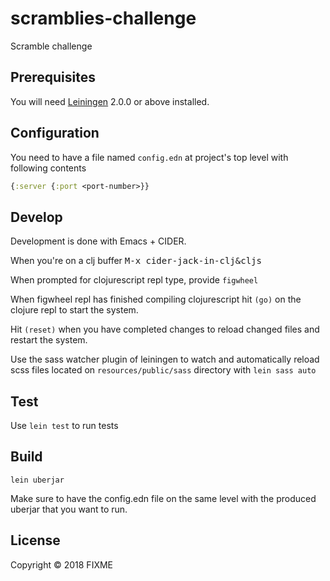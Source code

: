 # scramblies-challenge

Scramble challenge

## Prerequisites

You will need [Leiningen][] 2.0.0 or above installed.

[leiningen]: https://github.com/technomancy/leiningen

## Configuration

You need to have a file named `config.edn` at project's top level with following contents
```Clojure
{:server {:port <port-number>}}
```

## Develop

Development is done with Emacs + CIDER. 

When you're on a clj buffer <kbd>M-x cider-jack-in-clj&cljs</kbd>

When prompted for clojurescript repl type, provide `figwheel`

When figwheel repl has finished compiling clojurescript hit `(go)` on the clojure repl to start the system.

Hit `(reset)` when you have completed changes to reload changed files and restart the system.

Use the sass watcher plugin of leiningen to watch and automatically reload scss files located on `resources/public/sass` directory with `lein sass auto`

## Test

Use `lein test` to run tests

## Build

`lein uberjar`

Make sure to have the config.edn file on the same level with the produced uberjar that you want to run. 


## License

Copyright © 2018 FIXME
